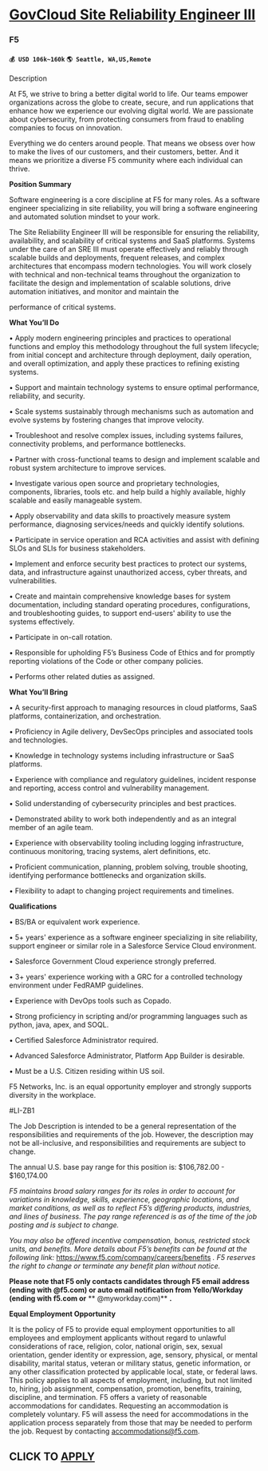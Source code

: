 # [GovCloud Site Reliability Engineer III](https://www.remotewlb.com/apply/govcloud-site-reliability-engineer-iii)  
### F5  
#### `💰 USD 106k~160k` `🌎 Seattle, WA,US,Remote`  

Description

At F5, we strive to bring a better digital world to life. Our teams empower organizations across the globe to create, secure, and run applications that enhance how we experience our evolving digital world. We are passionate about cybersecurity, from protecting consumers from fraud to enabling companies to focus on innovation.  

Everything we do centers around people. That means we obsess over how to make the lives of our customers, and their customers, better. And it means we prioritize a diverse F5 community where each individual can thrive.

 **Position Summary**

Software engineering is a core discipline at F5 for many roles. As a software engineer specializing in site reliability, you will bring a software engineering and automated solution mindset to your work.

The Site Reliability Engineer III will be responsible for ensuring the reliability, availability, and scalability of critical systems and SaaS platforms. Systems under the care of an SRE III must operate effectively and reliably through scalable builds and deployments, frequent releases, and complex architectures that encompass modern technologies. You will work closely with technical and non-technical teams throughout the organization to facilitate the design and implementation of scalable solutions, drive automation initiatives, and monitor and maintain the

performance of critical systems.

 **What You’ll Do**

• Apply modern engineering principles and practices to operational functions and employ this methodology throughout the full system lifecycle; from initial concept and architecture through deployment, daily operation, and overall optimization, and apply these practices to refining existing systems.

• Support and maintain technology systems to ensure optimal performance, reliability, and security.

• Scale systems sustainably through mechanisms such as automation and evolve systems by fostering changes that improve velocity.

• Troubleshoot and resolve complex issues, including systems failures, connectivity problems, and performance bottlenecks.

• Partner with cross-functional teams to design and implement scalable and robust system architecture to improve services.

• Investigate various open source and proprietary technologies, components, libraries, tools etc. and help build a highly available, highly scalable and easily manageable system.

• Apply observability and data skills to proactively measure system performance, diagnosing services/needs and quickly identify solutions.

• Participate in service operation and RCA activities and assist with defining SLOs and SLIs for business stakeholders.

• Implement and enforce security best practices to protect our systems, data, and infrastructure against unauthorized access, cyber threats, and vulnerabilities.

• Create and maintain comprehensive knowledge bases for system documentation, including standard operating procedures, configurations, and troubleshooting guides, to support end-users' ability to use the systems effectively.

• Participate in on-call rotation.

• Responsible for upholding F5’s Business Code of Ethics and for promptly reporting violations of the Code or other company policies.

• Performs other related duties as assigned.

 **What You’ll Bring**

• A security-first approach to managing resources in cloud platforms, SaaS platforms, containerization, and orchestration.

• Proficiency in Agile delivery, DevSecOps principles and associated tools and technologies.

• Knowledge in technology systems including infrastructure or SaaS platforms.

• Experience with compliance and regulatory guidelines, incident response and reporting, access control and vulnerability management.

• Solid understanding of cybersecurity principles and best practices.

• Demonstrated ability to work both independently and as an integral member of an agile team.

• Experience with observability tooling including logging infrastructure, continuous monitoring, tracing systems, alert definitions, etc.

• Proficient communication, planning, problem solving, trouble shooting, identifying performance bottlenecks and organization skills.

• Flexibility to adapt to changing project requirements and timelines.

 **Qualifications**

• BS/BA or equivalent work experience.

• 5+ years' experience as a software engineer specializing in site reliability, support engineer or similar role in a Salesforce Service Cloud environment.

• Salesforce Government Cloud experience strongly preferred.

• 3+ years' experience working with a GRC for a controlled technology environment under FedRAMP guidelines.

• Experience with DevOps tools such as Copado.

• Strong proficiency in scripting and/or programming languages such as python, java, apex, and SOQL.

• Certified Salesforce Administrator required.

• Advanced Salesforce Administrator, Platform App Builder is desirable.

• Must be a U.S. Citizen residing within US soil.

F5 Networks, Inc. is an equal opportunity employer and strongly supports diversity in the workplace.

#LI-ZB1

The Job Description is intended to be a general representation of the responsibilities and requirements of the job. However, the description may not be all-inclusive, and responsibilities and requirements are subject to change.

The annual U.S. base pay range for this position is: $106,782.00 - $160,174.00

 _F5 maintains broad salary ranges for its roles in order to account for variations in knowledge, skills, experience, geographic locations, and market conditions, as well as to reflect F5’s differing products, industries, and lines of business. The pay range referenced is as of the time of the job posting and is subject to change._

 _You may also be offered incentive compensation, bonus, restricted stock units, and benefits. More details about F5’s benefits can be found at the following link:_ https://www.f5.com/company/careers/benefits _. F5 reserves the right to change or terminate any benefit plan without notice._

 **Please note that F5 only contacts candidates through F5 email address (ending with @f5.com) or auto email notification from Yello/Workday (ending with f5.com or** ** @myworkday.com)** **.**

 **Equal Employment Opportunity**

It is the policy of F5 to provide equal employment opportunities to all employees and employment applicants without regard to unlawful considerations of race, religion, color, national origin, sex, sexual orientation, gender identity or expression, age, sensory, physical, or mental disability, marital status, veteran or military status, genetic information, or any other classification protected by applicable local, state, or federal laws. This policy applies to all aspects of employment, including, but not limited to, hiring, job assignment, compensation, promotion, benefits, training, discipline, and termination. F5 offers a variety of reasonable accommodations for candidates. Requesting an accommodation is completely voluntary. F5 will assess the need for accommodations in the application process separately from those that may be needed to perform the job. Request by contacting accommodations@f5.com.

  
## CLICK TO [APPLY](https://www.remotewlb.com/apply/govcloud-site-reliability-engineer-iii)


